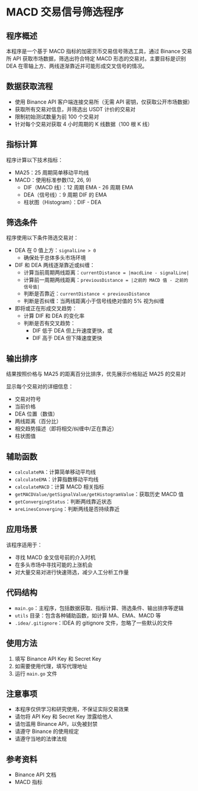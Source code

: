 # MACD 交易信号筛选程序

## 程序概述

本程序是一个基于 MACD 指标的加密货币交易信号筛选工具，通过 Binance 交易所 API 获取市场数据，筛选出符合特定 MACD 形态的交易对。主要目标是识别 DEA 在零轴上方、两线逐渐靠近并可能形成交叉信号的情况。

## 数据获取流程

- 使用 Binance API 客户端连接交易所（无需 API 密钥，仅获取公开市场数据）
- 获取所有交易对信息，并筛选出 USDT 计价的交易对
- 限制初始测试数量为前 100 个交易对
- 针对每个交易对获取 4 小时周期的 K 线数据（100 根 K 线）

## 指标计算

程序计算以下技术指标：

- MA25：25 周期简单移动平均线
- MACD：使用标准参数(12, 26, 9)
  - DIF（MACD 线）：12 周期 EMA - 26 周期 EMA
  - DEA（信号线）：9 周期 DIF 的 EMA
  - 柱状图（Histogram）：DIF - DEA

## 筛选条件

程序使用以下条件筛选交易对：

- DEA 在 0 值上方：`signalLine > 0`
  - 确保处于总体多头市场环境
- DIF 和 DEA 两线逐渐靠近或纠缠：
  - 计算当前周期两线距离：`currentDistance = |macdLine - signalLine|`
  - 计算前一周期两线距离：`previousDistance = |之前的 MACD 值 - 之前的信号值|`
  - 判断是否靠近：`currentDistance < previousDistance`
  - 判断是否纠缠：当两线距离小于信号线绝对值的 5% 视为纠缠
- 即将或正在形成交叉趋势：
  - 计算 DIF 和 DEA 的变化率
  - 判断是否有交叉趋势：
    - DIF 低于 DEA 但上升速度更快，或
    - DIF 高于 DEA 但下降速度更快

## 输出排序

结果按照价格与 MA25 的距离百分比排序，优先展示价格贴近 MA25 的交易对

显示每个交易对的详细信息：

- 交易对符号
- 当前价格
- DEA 位置（数值）
- 两线距离（百分比）
- 相交趋势描述（即将相交/纠缠中/正在靠近）
- 柱状图值

## 辅助函数

- `calculateMA`：计算简单移动平均线
- `calculateEMA`：计算指数移动平均线
- `calculateMACD`：计算 MACD 相关指标
- `getMACDValue/getSignalValue/getHistogramValue`：获取历史 MACD 值
- `getConvergingStatus`：判断两线靠近状态
- `areLinesConverging`：判断两线是否持续靠近

## 应用场景

该程序适用于：

- 寻找 MACD 金叉信号前的介入时机
- 在多头市场中寻找可能的上涨机会
- 对大量交易对进行快速筛选，减少人工分析工作量

## 代码结构

- `main.go`：主程序，包括数据获取、指标计算、筛选条件、输出排序等逻辑
- `utils` 目录：包含各种辅助函数，如计算 MA、EMA、MACD 等
- `.idea/.gitignore`：IDEA 的 gitignore 文件，忽略了一些默认的文件

## 使用方法

1.  填写 Binance API Key 和 Secret Key
2.  如需要使用代理，填写代理地址
3.  运行 `main.go` 文件

## 注意事项

- 本程序仅供学习和研究使用，不保证实际交易效果
- 请勿将 API Key 和 Secret Key 泄露给他人
- 请勿滥用 Binance API，以免被封禁
- 请遵守 Binance 的使用规定
- 请遵守当地的法律法规

## 参考资料

- Binance API 文档
- MACD 指标
